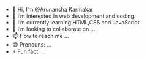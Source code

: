 - 👋 Hi, I’m @Arunansha Karmakar
- 👀 I’m interested in web development and coding.
- 🌱 I’m currently learning HTML,CSS and JavaScript.
- 💞️ I’m looking to collaborate on ...
- 📫 How to reach me ...
- 😄 Pronouns: ...
- ⚡ Fun fact: ...

<!---
Arunansha/Arunansha is a ✨ special ✨ repository because its `README.md` (this file) appears on your GitHub profile.
You can click the Preview link to take a look at your changes.
--->
